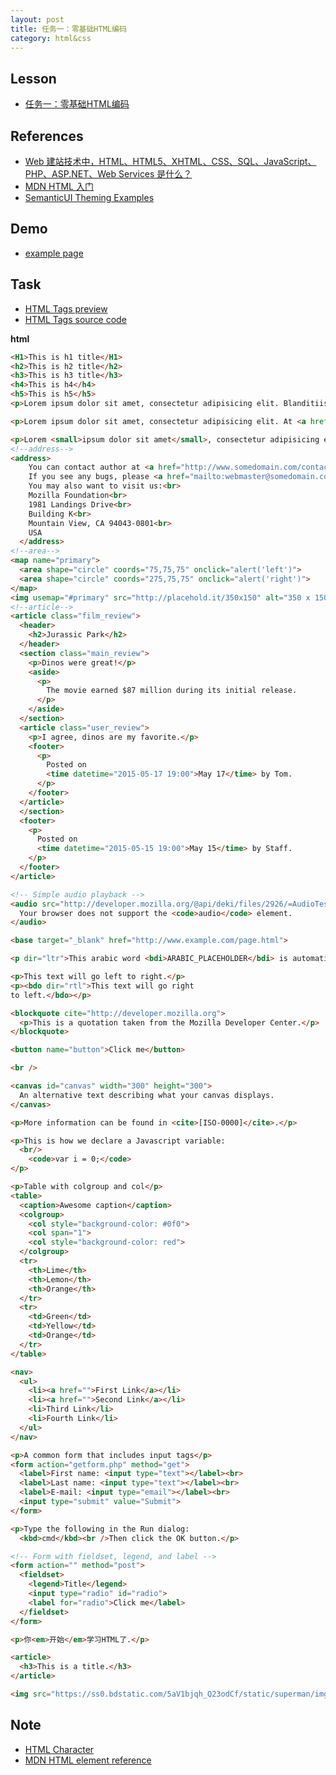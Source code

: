 ```yaml
---
layout: post
title: 任务一：零基础HTML编码
category: html&css
---
```


## Lesson

* [任务一：零基础HTML编码](http://ife.baidu.com/course/detail/id/90)

## References

* [Web 建站技术中，HTML、HTML5、XHTML、CSS、SQL、JavaScript、PHP、ASP.NET、Web Services 是什么？](https://www.zhihu.com/question/22689579)
* [MDN HTML 入门](https://developer.mozilla.org/zh-CN/docs/Web/Guide/HTML/Introduction)
* [SemanticUI Theming Examples](http://semantic-ui.com/examples/theming.html)

## Demo

* [example page](/example)

## Task

* [HTML Tags preview](https://codepen.io/discountry/pen/mWyXQx?editors=1000)
* [HTML Tags source code](https://github.com/discountry/my-baidu-ife/blob/master/codes/html&css/1-html-tags.html)

**html**

```html
<H1>This is h1 title</H1>
<h2>This is h2 title</h2>
<h3>This is h3 title</h3>
<h4>This is h4</h4>
<h5>This is h5</h5>
<p>Lorem ipsum dolor sit amet, consectetur adipisicing elit. Blanditiis, repellat earum similique sunt, facilis eos, neque vitae aut magnam, eius saepe culpa aliquid iure soluta expedita amet incidunt tempora! Quasi.</p>

<p>Lorem ipsum dolor sit amet, consectetur adipisicing elit. At <a href="">perspiciatis</a> eveniet, doloribus odit hic magni <b>excepturi</b> harum nam sint error quos <strong>reprehenderit</strong> tempora! Maxime, quod, consequuntur. <i>Minus eius et aliquid!</i></p>

<p>Lorem <small>ipsum dolor sit amet</small>, consectetur adipisicing elit. Quia, similique. Esse dolor placeat <em>quisquam ut temporibus voluptatum</em>, doloribus expedita, saepe provident architecto iusto beatae obcaecati modi cum excepturi. <abbr title="attribute">Est, esse.</abbr></p>
<!--address-->
<address>
    You can contact author at <a href="http://www.somedomain.com/contact">www.somedomain.com</a>.<br>
    If you see any bugs, please <a href="mailto:webmaster@somedomain.com">contact webmaster</a>.<br>
    You may also want to visit us:<br>
    Mozilla Foundation<br>
    1981 Landings Drive<br>
    Building K<br>
    Mountain View, CA 94043-0801<br>
    USA
  </address>
<!--area-->
<map name="primary">
  <area shape="circle" coords="75,75,75" onclick="alert('left')">
  <area shape="circle" coords="275,75,75" onclick="alert('right')">
</map>
<img usemap="#primary" src="http://placehold.it/350x150" alt="350 x 150 pic">
<!--article-->
<article class="film_review">
  <header>
    <h2>Jurassic Park</h2>
  </header>
  <section class="main_review">
    <p>Dinos were great!</p>
    <aside>
      <p>
        The movie earned $87 million during its initial release.
      </p>
    </aside>
  </section>
  <article class="user_review">
    <p>I agree, dinos are my favorite.</p>
    <footer>
      <p>
        Posted on
        <time datetime="2015-05-17 19:00">May 17</time> by Tom.
      </p>
    </footer>
  </article>
  </section>
  <footer>
    <p>
      Posted on
      <time datetime="2015-05-15 19:00">May 15</time> by Staff.
    </p>
  </footer>
</article>

<!-- Simple audio playback -->
<audio src="http://developer.mozilla.org/@api/deki/files/2926/=AudioTest_(1).ogg" controls="controls">
  Your browser does not support the <code>audio</code> element.
</audio>

<base target="_blank" href="http://www.example.com/page.html">

<p dir="ltr">This arabic word <bdi>ARABIC_PLACEHOLDER</bdi> is automatically displayed right-to-left.</p>

<p>This text will go left to right.</p>
<p><bdo dir="rtl">This text will go right
to left.</bdo></p>

<blockquote cite="http://developer.mozilla.org">
  <p>This is a quotation taken from the Mozilla Developer Center.</p>
</blockquote>

<button name="button">Click me</button>

<br />

<canvas id="canvas" width="300" height="300">
  An alternative text describing what your canvas displays. 
</canvas>

<p>More information can be found in <cite>[ISO-0000]</cite>.</p>

<p>This is how we declare a Javascript variable:
  <br/>
    <code>var i = 0;</code>
</p>

<p>Table with colgroup and col</p>
<table>
  <caption>Awesome caption</caption>
  <colgroup>
    <col style="background-color: #0f0">
    <col span="1">
    <col style="background-color: red">
  </colgroup>
  <tr>
    <th>Lime</th>
    <th>Lemon</th>
    <th>Orange</th>
  </tr>
  <tr>
    <td>Green</td>
    <td>Yellow</td>
    <td>Orange</td>
  </tr>
</table>

<nav>
  <ul>
    <li><a href="">First Link</a></li>
    <li><a href="">Second Link</a></li>
    <li>Third Link</li>
    <li>Fourth Link</li>
  </ul>
</nav>

<p>A common form that includes input tags</p>
<form action="getform.php" method="get">
  <label>First name: <input type="text"></label><br>
  <label>Last name: <input type="text"></label><br>
  <label>E-mail: <input type="email"></label><br>
  <input type="submit" value="Submit">
</form>

<p>Type the following in the Run dialog:
  <kbd>cmd</kbd><br />Then click the OK button.</p>

<!-- Form with fieldset, legend, and label -->
<form action="" method="post">
  <fieldset>
    <legend>Title</legend>
    <input type="radio" id="radio">
    <label for="radio">Click me</label>
  </fieldset>
</form>

<p>你<em>开始</em>学习HTML了.</p>

<article>
  <h3>This is a title.</h3>
</article>

<img src="https://ss0.bdstatic.com/5aV1bjqh_Q23odCf/static/superman/img/logo/bd_logo1_31bdc765.png" alt="" />
```

## Note

* [HTML Character](https://www.w3.org/TR/2011/WD-html5-20110113/named-character-references.html)
* [MDN HTML element reference](https://developer.mozilla.org/en-US/docs/Web/HTML/Element)

